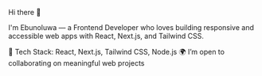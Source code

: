 Hi there 👋

I'm Ebunoluwa — a Frontend Developer who loves building responsive and accessible web apps with React, Next.js, and Tailwind CSS.

🔧 Tech Stack: React, Next.js, Tailwind CSS, Node.js 
🌍 I’m open to collaborating on meaningful web projects

